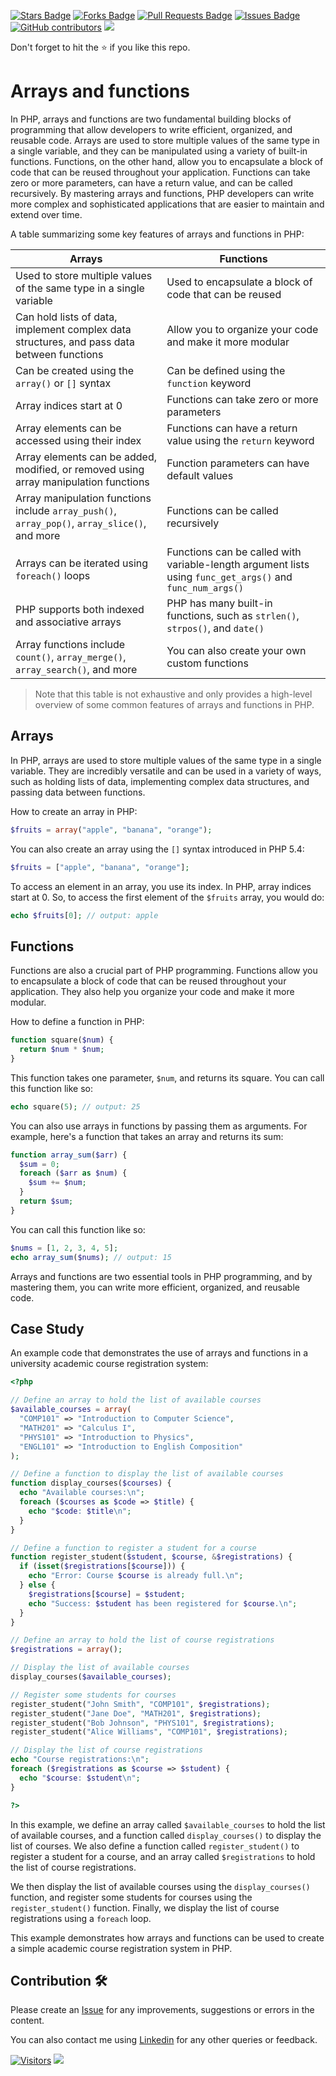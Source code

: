 <a href="https://github.com/drshahizan/learn-php/stargazers"><img src="https://img.shields.io/github/stars/drshahizan/learn-php" alt="Stars Badge"/></a>
<a href="https://github.com/drshahizan/learn-php/network/members"><img src="https://img.shields.io/github/forks/drshahizan/learn-php" alt="Forks Badge"/></a>
<a href="https://github.com/drshahizan/learn-php/pulls"><img src="https://img.shields.io/github/issues-pr/drshahizan/learn-php" alt="Pull Requests Badge"/></a>
<a href="https://github.com/drshahizan/learn-php/issues"><img src="https://img.shields.io/github/issues/drshahizan/learn-php" alt="Issues Badge"/></a>
<a href="https://github.com/drshahizan/learn-php/graphs/contributors"><img alt="GitHub contributors" src="https://img.shields.io/github/contributors/drshahizan/learn-php?color=2b9348"></a>
![](https://visitor-badge.glitch.me/badge?page_id=drshahizan/learn-php)

Don't forget to hit the :star: if you like this repo.

# Arrays and functions
In PHP, arrays and functions are two fundamental building blocks of programming that allow developers to write efficient, organized, and reusable code. Arrays are used to store multiple values of the same type in a single variable, and they can be manipulated using a variety of built-in functions. Functions, on the other hand, allow you to encapsulate a block of code that can be reused throughout your application. Functions can take zero or more parameters, can have a return value, and can be called recursively. By mastering arrays and functions, PHP developers can write more complex and sophisticated applications that are easier to maintain and extend over time.

A table summarizing some key features of arrays and functions in PHP:

| Arrays                                   | Functions                                             |
|------------------------------------------|-------------------------------------------------------|
| Used to store multiple values of the same type in a single variable | Used to encapsulate a block of code that can be reused |
| Can hold lists of data, implement complex data structures, and pass data between functions | Allow you to organize your code and make it more modular |
| Can be created using the `array()` or `[]` syntax | Can be defined using the `function` keyword |
| Array indices start at 0 | Functions can take zero or more parameters |
| Array elements can be accessed using their index | Functions can have a return value using the `return` keyword |
| Array elements can be added, modified, or removed using array manipulation functions | Function parameters can have default values |
| Array manipulation functions include `array_push()`, `array_pop()`, `array_slice()`, and more | Functions can be called recursively |
| Arrays can be iterated using `foreach()` loops | Functions can be called with variable-length argument lists using `func_get_args()` and `func_num_args()` |
| PHP supports both indexed and associative arrays | PHP has many built-in functions, such as `strlen()`, `strpos()`, and `date()` |
| Array functions include `count()`, `array_merge()`, `array_search()`, and more | You can also create your own custom functions |

> Note that this table is not exhaustive and only provides a high-level overview of some common features of arrays and functions in PHP.

## Arrays
In PHP, arrays are used to store multiple values of the same type in a single variable. They are incredibly versatile and can be used in a variety of ways, such as holding lists of data, implementing complex data structures, and passing data between functions.

How to create an array in PHP:

```php
$fruits = array("apple", "banana", "orange");
```

You can also create an array using the `[]` syntax introduced in PHP 5.4:

```php
$fruits = ["apple", "banana", "orange"];
```

To access an element in an array, you use its index. In PHP, array indices start at 0. So, to access the first element of the `$fruits` array, you would do:

```php
echo $fruits[0]; // output: apple
```
## Functions
Functions are also a crucial part of PHP programming. Functions allow you to encapsulate a block of code that can be reused throughout your application. They also help you organize your code and make it more modular.

How to define a function in PHP:

```php
function square($num) {
  return $num * $num;
}
```

This function takes one parameter, `$num`, and returns its square. You can call this function like so:

```php
echo square(5); // output: 25
```

You can also use arrays in functions by passing them as arguments. For example, here's a function that takes an array and returns its sum:

```php
function array_sum($arr) {
  $sum = 0;
  foreach ($arr as $num) {
    $sum += $num;
  }
  return $sum;
}
```

You can call this function like so:

```php
$nums = [1, 2, 3, 4, 5];
echo array_sum($nums); // output: 15
```

Arrays and functions are two essential tools in PHP programming, and by mastering them, you can write more efficient, organized, and reusable code.

## Case Study
An example code that demonstrates the use of arrays and functions in a university academic course registration system:

```php
<?php

// Define an array to hold the list of available courses
$available_courses = array(
  "COMP101" => "Introduction to Computer Science",
  "MATH201" => "Calculus I",
  "PHYS101" => "Introduction to Physics",
  "ENGL101" => "Introduction to English Composition"
);

// Define a function to display the list of available courses
function display_courses($courses) {
  echo "Available courses:\n";
  foreach ($courses as $code => $title) {
    echo "$code: $title\n";
  }
}

// Define a function to register a student for a course
function register_student($student, $course, &$registrations) {
  if (isset($registrations[$course])) {
    echo "Error: Course $course is already full.\n";
  } else {
    $registrations[$course] = $student;
    echo "Success: $student has been registered for $course.\n";
  }
}

// Define an array to hold the list of course registrations
$registrations = array();

// Display the list of available courses
display_courses($available_courses);

// Register some students for courses
register_student("John Smith", "COMP101", $registrations);
register_student("Jane Doe", "MATH201", $registrations);
register_student("Bob Johnson", "PHYS101", $registrations);
register_student("Alice Williams", "COMP101", $registrations);

// Display the list of course registrations
echo "Course registrations:\n";
foreach ($registrations as $course => $student) {
  echo "$course: $student\n";
}

?>
``` 

In this example, we define an array called `$available_courses` to hold the list of available courses, and a function called `display_courses()` to display the list of courses. We also define a function called `register_student()` to register a student for a course, and an array called `$registrations` to hold the list of course registrations.

We then display the list of available courses using the `display_courses()` function, and register some students for courses using the `register_student()` function. Finally, we display the list of course registrations using a `foreach` loop.

This example demonstrates how arrays and functions can be used to create a simple academic course registration system in PHP.

## Contribution 🛠️
Please create an [Issue](https://github.com/drshahizan/learn-php/issues) for any improvements, suggestions or errors in the content.

You can also contact me using [Linkedin](https://www.linkedin.com/in/drshahizan/) for any other queries or feedback.

[![Visitors](https://api.visitorbadge.io/api/visitors?path=https%3A%2F%2Fgithub.com%2Fdrshahizan&labelColor=%23697689&countColor=%23555555&style=plastic)](https://visitorbadge.io/status?path=https%3A%2F%2Fgithub.com%2Fdrshahizan)
![](https://hit.yhype.me/github/profile?user_id=81284918)

